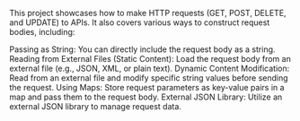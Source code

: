 This project showcases how to make HTTP requests (GET, POST, DELETE, and UPDATE) to APIs. It also covers various ways to construct request bodies, including:

Passing as String: You can directly include the request body as a string.
Reading from External Files (Static Content): Load the request body from an external file (e.g., JSON, XML, or plain text).
Dynamic Content Modification: Read from an external file and modify specific string values before sending the request.
Using Maps: Store request parameters as key-value pairs in a map and pass them to the request body.
External JSON Library: Utilize an external JSON library to manage request data.
